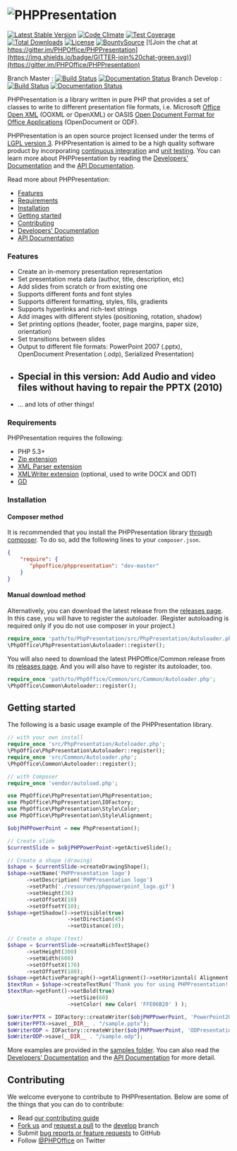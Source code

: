 # ![PHPPresentation](https://raw.githubusercontent.com/mvargasmoran/PHPPresentation/develop/docs/images/PHPPresentationLogo.png "PHPPresentation")

[![Latest Stable Version](https://poser.pugx.org/phpoffice/phppresentation/v/stable.png)](https://packagist.org/packages/phpoffice/phppresentation)
[![Code Climate](https://codeclimate.com/github/PHPOffice/PHPPresentation/badges/gpa.svg)](https://codeclimate.com/github/PHPOffice/PHPPresentation)
[![Test Coverage](https://codeclimate.com/github/PHPOffice/PHPPresentation/badges/coverage.svg)](https://codeclimate.com/github/PHPOffice/PHPPresentation/coverage)
[![Total Downloads](https://poser.pugx.org/phpoffice/phppresentation/downloads.png)](https://packagist.org/packages/phpoffice/phppresentation)
[![License](https://poser.pugx.org/phpoffice/phppresentation/license.png)](https://packagist.org/packages/phpoffice/phppresentation)
[![BountySource](https://img.shields.io/bountysource/team/phpoffice/activity.svg)](https://www.bountysource.com/teams/phpoffice)
[![Join the chat at https://gitter.im/PHPOffice/PHPPresentation](https://img.shields.io/badge/GITTER-join%20chat-green.svg)](https://gitter.im/PHPOffice/PHPPresentation)

Branch Master : [![Build Status](https://travis-ci.org/PHPOffice/PHPPresentation.svg?branch=master)](https://travis-ci.org/PHPOffice/PHPPresentation) [![Documentation Status](https://readthedocs.org/projects/phppresentation/badge/?version=master)](http://phppresentation.readthedocs.io/en/latest/?badge=master)
Branch Develop : [![Build Status](https://travis-ci.org/PHPOffice/PHPPresentation.svg?branch=develop)](https://travis-ci.org/PHPOffice/PHPPresentation) [![Documentation Status](https://readthedocs.org/projects/phppresentation/badge/?version=develop)](http://phppresentation.readthedocs.io/en/latest/?badge=develop)

PHPPresentation is a library written in pure PHP that provides a set of classes to write to different presentation file formats, i.e. Microsoft [Office Open XML](http://en.wikipedia.org/wiki/Office_Open_XML) (OOXML or OpenXML) or OASIS [Open Document Format for Office Applications](http://en.wikipedia.org/wiki/OpenDocument) (OpenDocument or ODF).

PHPPresentation is an open source project licensed under the terms of [LGPL version 3](https://github.com/PHPOffice/PHPPresentation/blob/develop/COPYING.LESSER). PHPPresentation is aimed to be a high quality software product by incorporating [continuous integration](https://travis-ci.org/PHPOffice/PHPPresentation) and [unit testing](http://phpoffice.github.io/PHPPresentation/coverage/develop/). You can learn more about PHPPresentation by reading the [Developers' Documentation](http://phppresentation.readthedocs.org/) and the [API Documentation](http://phpoffice.github.io/PHPPresentation/docs/develop/).

Read more about PHPPresentation:

- [Features](#features)
- [Requirements](#requirements)
- [Installation](#installation)
- [Getting started](#getting-started)
- [Contributing](#contributing)
- [Developers' Documentation](http://phppresentation.readthedocs.org/)
- [API Documentation](http://phpoffice.github.io/PHPPresentation/docs/master/)

### Features

- Create an in-memory presentation representation
- Set presentation meta data (author, title, description, etc)
- Add slides from scratch or from existing one
- Supports different fonts and font styles
- Supports different formatting, styles, fills, gradients
- Supports hyperlinks and rich-text strings
- Add images with different styles (positioning, rotation, shadow)
- Set printing options (header, footer, page margins, paper size, orientation)
- Set transitions between slides
- Output to different file formats: PowerPoint 2007 (.pptx), OpenDocument Presentation (.odp), Serialized Presentation)
- ## Special in this version: Add Audio and video files without having to repair the PPTX (2010)
- ... and lots of other things!

### Requirements

PHPPresentation requires the following:

- PHP 5.3+
- [Zip extension](http://php.net/manual/en/book.zip.php)
- [XML Parser extension](http://www.php.net/manual/en/xml.installation.php)
- [XMLWriter extension](http://php.net/manual/en/book.xmlwriter.php) (optional, used to write DOCX and ODT)
- [GD](http://php.net/manual/en/book.image.php)

### Installation

#### Composer method

It is recommended that you install the PHPPresentation library [through composer](http://getcomposer.org/). To do so, add
the following lines to your ``composer.json``.

```json
{
    "require": {
       "phpoffice/phppresentation": "dev-master"
    }
}
```

#### Manual download method

Alternatively, you can download the latest release from the [releases page](https://github.com/PHPOffice/PHPPresentation/releases).
In this case, you will have to register the autoloader.
(Register autoloading is required only if you do not use composer in your project.)

```php
require_once 'path/to/PhpPresentation/src/PhpPresentation/Autoloader.php';
\PhpOffice\PhpPresentation\Autoloader::register();
```

You will also need to download the latest PHPOffice/Common release from its [releases page](https://github.com/PHPOffice/Common/releases).
And you will also have to register its autoloader, too.

```php
require_once 'path/to/PhpOffice/Common/src/Common/Autoloader.php';
\PhpOffice\Common\Autoloader::register();
```

## Getting started

The following is a basic usage example of the PHPPresentation library.

```php
// with your own install
require_once 'src/PhpPresentation/Autoloader.php';
\PhpOffice\PhpPresentation\Autoloader::register();
require_once 'src/Common/Autoloader.php';
\PhpOffice\Common\Autoloader::register();

// with Composer
require_once 'vendor/autoload.php';

use PhpOffice\PhpPresentation\PhpPresentation;
use PhpOffice\PhpPresentation\IOFactory;
use PhpOffice\PhpPresentation\Style\Color;
use PhpOffice\PhpPresentation\Style\Alignment;

$objPHPPowerPoint = new PhpPresentation();

// Create slide
$currentSlide = $objPHPPowerPoint->getActiveSlide();

// Create a shape (drawing)
$shape = $currentSlide->createDrawingShape();
$shape->setName('PHPPresentation logo')
      ->setDescription('PHPPresentation logo')
      ->setPath('./resources/phppowerpoint_logo.gif')
      ->setHeight(36)
      ->setOffsetX(10)
      ->setOffsetY(10);
$shape->getShadow()->setVisible(true)
                   ->setDirection(45)
                   ->setDistance(10);

// Create a shape (text)
$shape = $currentSlide->createRichTextShape()
      ->setHeight(300)
      ->setWidth(600)
      ->setOffsetX(170)
      ->setOffsetY(180);
$shape->getActiveParagraph()->getAlignment()->setHorizontal( Alignment::HORIZONTAL_CENTER );
$textRun = $shape->createTextRun('Thank you for using PHPPresentation!');
$textRun->getFont()->setBold(true)
                   ->setSize(60)
                   ->setColor( new Color( 'FFE06B20' ) );

$oWriterPPTX = IOFactory::createWriter($objPHPPowerPoint, 'PowerPoint2007');
$oWriterPPTX->save(__DIR__ . "/sample.pptx");
$oWriterODP = IOFactory::createWriter($objPHPPowerPoint, 'ODPresentation');
$oWriterODP->save(__DIR__ . "/sample.odp");
```

More examples are provided in the [samples folder](samples/). You can also read the [Developers' Documentation](http://phppresentation.readthedocs.org/) and the [API Documentation](http://phpoffice.github.io/PHPPresentation/docs/master/) for more detail.

## Contributing

We welcome everyone to contribute to PHPPresentation. Below are some of the things that you can do to contribute:

- Read [our contributing guide](https://github.com/PHPOffice/PHPPresentation/blob/master/CONTRIBUTING.md)
- [Fork us](https://github.com/PHPOffice/PHPPresentation/fork) and [request a pull](https://github.com/PHPOffice/PHPPresentation/pulls) to the [develop](https://github.com/PHPOffice/PHPPresentation/tree/develop) branch
- Submit [bug reports or feature requests](https://github.com/PHPOffice/PHPPresentation/issues) to GitHub
- Follow [@PHPOffice](https://twitter.com/PHPOffice) on Twitter
